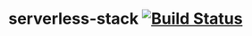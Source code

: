 # serverless-stack [![Build Status](https://github.com/serverless-stack/serverless-stack/workflows/ci/badge.svg)](https://github.com/serverless-stack/serverless-stack/actions)
